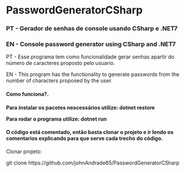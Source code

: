 ﻿# PasswordGeneratorCSharp
<h3>PT - Gerador de senhas de console usando CSharp e .NET7</h3>
<h3>EN - Console password generator using CSharp and .NET7</h3>

<p>PT - Esse programa tem como funcionalidade gerar senhas apartir do número de caracteres proposto pelo usuario.</p>
<p>EN - This program has the functionality to generate passwords from the number of characters proposed by the user.</p>

<h4>Como funciona?.<h4>
<p>Para instalar os pacotes nescessários utilize: dotnet restore</p>
<p>Para rodar o programa utilize: dotnet run</p>

<h4>O código está comentado, então basta clonar o projeto e ir lendo os comentarios explicando para que serve cada trecho do código.</h4>
<p>Clonar projeto:</p>
<p>git clone https://github.com/johnAndrade65/PasswordGeneratorCSharp</p>
